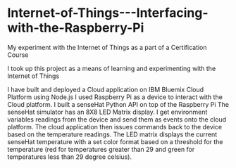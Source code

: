 # Internet-of-Things---Interfacing-with-the-Raspberry-Pi
My experiment with the Internet of Things as a part of a Certification Course

I took up this project as a means of learning and experimenting with the Internet of Things

I have built and deployed a Cloud application on IBM Bluemix Cloud Platform using Node.js
I used Raspberry Pi as a device to interact with the Cloud platform. I built a senseHat Python API on top of the Raspberry Pi
The senseHat simulator has an 8X8 LED Matrix display. I get environment variables readings from the device and send them as events onto the cloud platform. The cloud application then issues commands back to the device based on the temperature readings.
The LED matrix displays the current senseHat temperature with a set color format based on a threshold for the temperature (red for temperatures greater than 29 and green for temperatures less than 29 degree celsius).
